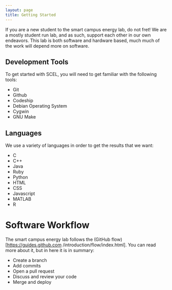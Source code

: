 ```yaml
---
layout: page
title: Getting Started
---
```


If you are a new student to the smart campus energy lab, do not fret! We are a
mostly student run lab, and as such, support each other in our own endeavors. 
This lab is both software and hardware based, much much of the work will 
depend more on software. 

## Development Tools

To get started with SCEL, you will need to get familiar with the following tools:

* Git 
* Github
* Codeship
* Debian Operating System
* Cygwin
* GNU Make


## Languages

We use a variety of languages in order to get the results that we want:

* C 
* C++
* Java
* Ruby
* Python
* HTML
* CSS
* Javascript
* MATLAB 
* R


# Software Workflow

The smart campus energy lab follows the (GitHub flow)[https://guides.github.com
/introduction/flow/index.html]. You can read more about it, but in here it is in
summary:

* Create a branch
* Add commits
* Open a pull request
* Discuss and review your code
* Merge and deploy

